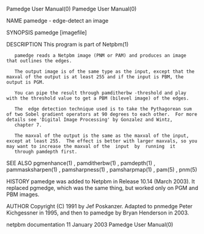 Pamedge User Manual(0)                                                                                                                                                                 Pamedge User Manual(0)



NAME
       pamedge - edge-detect an image


SYNOPSIS
       pamedge [imagefile]


DESCRIPTION
       This program is part of Netpbm(1)

       pamedge reads a Netpbm image (PNM or PAM) and produces an image that outlines the edges.

       The output image is of the same type as the input, except that the maxval of the output is at least 255 and if the input is PBM, the output is PGM.

       You can pipe the result through pamditherbw -threshold and play with the threshold value to get a PBM (bilevel image) of the edges.

       The  edge detection technique used is to take the Pythagorean sum of two Sobel gradient operators at 90 degrees to each other.  For more details see 'Digital Image Processing' by Gonzalez and Wintz,
       chapter 7.

       The maxval of the output is the same as the maxval of the input, except at least 255.  The effect is better with larger maxvals, so you may want to increase the maxval of the  input  by  running  it
       through pamdepth first.


SEE ALSO
       pgmenhance(1) , pamditherbw(1) , pamdepth(1) , pammasksharpen(1) , pamsharpness(1) , pamsharpmap(1) , pam(5) , pnm(5)



HISTORY
       pamedge was added to Netpbm in Release 10.14 (March 2003).  It replaced pgmedge, which was the same thing, but worked only on PGM and PBM images.



AUTHOR
       Copyright (C) 1991 by Jef Poskanzer.  Adapted to pnmedge Peter Kichgessner in 1995, and then to pamedge by Bryan Henderson in 2003.



netpbm documentation                                                                           11 January 2003                                                                         Pamedge User Manual(0)
